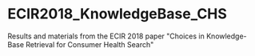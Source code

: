 # ECIR2018_KnowledgeBase_CHS
Results and materials from the ECIR 2018 paper "Choices in Knowledge-Base Retrieval for Consumer Health Search"
